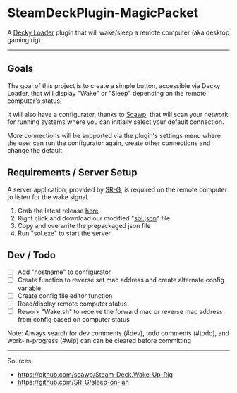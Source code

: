 # SteamDeckPlugin-MagicPacket

A [Decky Loader](https://github.com/SteamDeckHomebrew/decky-loader) plugin that will wake/sleep a remote computer (aka desktop gaming rig).

---

## Goals

The goal of this project is to create a simple button, accessible via Decky Loader, that will display "Wake" or "Sleep" depending on the remote computer's status.

It will also have a configurator, thanks to [Scawp](https://github.com/scawp/Steam-Deck.Wake-Up-Rig), that will scan your network for running systems where you can initially select your default connection.

More connections will be supported via the plugin's settings menu where the user can run the configurator again, create other connections and change the default.

## Requirements / Server Setup

A server application, provided by [SR-G](https://github.com/SR-G/sleep-on-lan), is required on the remote computer to listen for the wake signal.

1) Grab the latest release [here](https://github.com/SR-G/sleep-on-lan/releases)
2) Right click and download our modified "[sol.json](https://raw.githubusercontent.com/KingIzzymon/DeckyPlugin-MagicPacket/main/defaults/sol.json)" file
3) Copy and overwrite the prepackaged json file
4) Run "sol.exe" to start the server

## Dev / Todo

- [ ] Add "hostname" to configurator
- [ ] Create function to reverse set mac address and create alternate config variable
- [ ] Create config file editor function
- [ ] Read/display remote computer status
- [ ] Rework "Wake.sh" to receive the forward mac or reverse mac address from config based on computer status

Note: Always search for dev comments (#dev), todo comments (#todo), and work-in-progress (#wip) can can be cleared before committing

---

Sources:

- https://github.com/scawp/Steam-Deck.Wake-Up-Rig
- https://github.com/SR-G/sleep-on-lan
